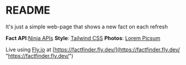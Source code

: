 # README

It's just a simple web-page that shows a new fact on each refresh

**Fact API**:[Ninja APIs](http://https://api-ninjas.com/api/facts "Ninja APIs")
**Style**: [Tailwind CSS](https://tailwindcss.com/ "Tailwind CSS")
**Photos**: [Lorem Picsum](https://picsum.photos/ "Lorem Picsum")


Live using [Fly.io](https://fly.io/ "Fly.io") at [https://factfinder.fly.dev/](https://factfinder.fly.dev/ "https://factfinder.fly.dev/")
